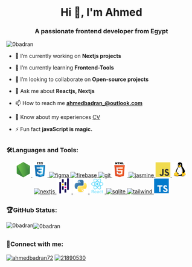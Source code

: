 <h1 align="center">Hi 👋, I'm Ahmed</h1>
<h3 align="center">A passionate frontend developer from Egypt</h3>

<p align="left"> <img src="https://komarev.com/ghpvc/?username=0badran&label=Profile%20views&color=0e75b6&style=plastic" alt="0badran" /> </p>

- 🔭 I’m currently working on **Nextjs projects**

- 🌱 I’m currently learning **Frontend-Tools**

- 👯 I’m looking to collaborate on **Open-source projects**

- 💬 Ask me about **Reactjs, Nextjs**

- 📫 How to reach me **ahmedbadran_@outlook.com**

- 📄 Know about my experiences <a target='_blank' href='https://1drv.ms/b/c/cad9da7535afdd0c/EbJrq_NYsztLv9YNy3DaGV0BFC3OSolNTmReEv0Yj55PwA?e=snICfT'>CV</a>

- ⚡ Fun fact **javaScript is magic.**


## <h3 align="left">🛠️Languages and Tools:</h3>
<div align="center"> <a href="https://www.cprogramming.com/" target="_blank" rel="noreferrer"> <img src="https://raw.githubusercontent.com/devicons/devicon/master/icons/nodejs/nodejs-original.svg" alt="nodejs" width="40" height="40"/> </a> <a href="https://www.w3schools.com/css/" target="_blank" rel="noreferrer"> <img src="https://raw.githubusercontent.com/devicons/devicon/master/icons/css3/css3-original-wordmark.svg" alt="css3" width="40" height="40"/> </a> <a href="https://www.figma.com/" target="_blank" rel="noreferrer"> <img src="https://www.vectorlogo.zone/logos/figma/figma-icon.svg" alt="figma" width="40" height="40"/> </a> <a href="https://firebase.google.com/" target="_blank" rel="noreferrer"> <img src="https://www.vectorlogo.zone/logos/firebase/firebase-icon.svg" alt="firebase" width="40" height="40"/> </a> <a href="https://git-scm.com/" target="_blank" rel="noreferrer"> <img src="https://www.vectorlogo.zone/logos/git-scm/git-scm-icon.svg" alt="git" width="40" height="40"/> </a> <a href="https://www.w3.org/html/" target="_blank" rel="noreferrer"> <img src="https://raw.githubusercontent.com/devicons/devicon/master/icons/html5/html5-original-wordmark.svg" alt="html5" width="40" height="40"/> </a> <a href="https://jasmine.github.io/" target="_blank" rel="noreferrer"> <img src="https://www.vectorlogo.zone/logos/jasmine/jasmine-icon.svg" alt="jasmine" width="40" height="40"/> </a> <a href="https://developer.mozilla.org/en-US/docs/Web/JavaScript" target="_blank" rel="noreferrer"> <img src="https://raw.githubusercontent.com/devicons/devicon/master/icons/javascript/javascript-original.svg" alt="javascript" width="40" height="40"/> </a> <a href="https://www.linux.org/" target="_blank" rel="noreferrer"> <img src="https://raw.githubusercontent.com/devicons/devicon/master/icons/linux/linux-original.svg" alt="linux" width="40" height="40"/> </a> <a href="https://nextjs.org/" target="_blank" rel="noreferrer"> <img src="https://cdn.worldvectorlogo.com/logos/nextjs-2.svg" alt="nextjs" width="40" height="40"/> </a> <a href="https://pandas.pydata.org/" target="_blank" rel="noreferrer"> <img src="https://raw.githubusercontent.com/devicons/devicon/2ae2a900d2f041da66e950e4d48052658d850630/icons/pandas/pandas-original.svg" alt="pandas" width="40" height="40"/> </a> <a href="https://www.python.org" target="_blank" rel="noreferrer"> <img src="https://raw.githubusercontent.com/devicons/devicon/master/icons/python/python-original.svg" alt="python" width="40" height="40"/> </a> <a href="https://reactjs.org/" target="_blank" rel="noreferrer"> <img src="https://raw.githubusercontent.com/devicons/devicon/master/icons/react/react-original-wordmark.svg" alt="react" width="40" height="40"/> </a> <a href="https://www.sqlite.org/" target="_blank" rel="noreferrer"> <img src="https://www.vectorlogo.zone/logos/sqlite/sqlite-icon.svg" alt="sqlite" width="40" height="40"/> </a> <a href="https://tailwindcss.com/" target="_blank" rel="noreferrer"> <img src="https://www.vectorlogo.zone/logos/tailwindcss/tailwindcss-icon.svg" alt="tailwind" width="40" height="40"/> </a> <a href="https://www.typescriptlang.org/" target="_blank" rel="noreferrer"> <img src="https://raw.githubusercontent.com/devicons/devicon/master/icons/typescript/typescript-original.svg" alt="typescript" width="40" height="40"/> </a> </div>

## <h3 align="left">🏆GitHub Status:</h3>
<p><img align="left" src="https://github-readme-stats.vercel.app/api/top-langs?username=0badran&show_icons=true&theme=dark&locale=en&layout=compact" alt="0badran" /></p>
<p><img align="center" src="https://github-readme-stats.vercel.app/api?username=0badran&show_icons=true&theme=dark&locale=en" alt="0badran" /></p>

## <h3 align="left">📧Connect with me:</h3>
<p>
<a href="https://linkedin.com/in/0badran" target="blank"><img align="center" src="https://raw.githubusercontent.com/rahuldkjain/github-profile-readme-generator/master/src/images/icons/Social/linked-in-alt.svg" alt="ahmedbadran72" height="30" width="40" /></a>
<a href="https://stackoverflow.com/users/21890530" target="blank"><img align="center" src="https://raw.githubusercontent.com/rahuldkjain/github-profile-readme-generator/master/src/images/icons/Social/stack-overflow.svg" alt="21890530" height="30" width="40" /></a>
</p>
